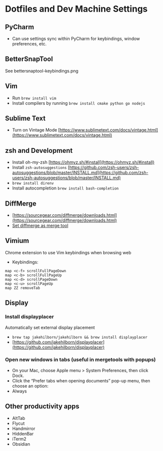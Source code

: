 # Dotfiles and Dev Machine Settings

## PyCharm
- Can use settings sync within PyCharm for keybindings, window preferences, etc.

## BetterSnapTool
See bettersnaptool-keybindings.png

## Vim
- Run `brew install vim`
- Install compilers by running `brew install cmake python go nodejs`

## Sublime Text
- Turn on Vintage Mode [https://www.sublimetext.com/docs/vintage.html](https://www.sublimetext.com/docs/vintage.html)

## zsh and Development
- Install oh-my-zsh [https://ohmyz.sh/#install](https://ohmyz.sh/#install)
- Install `zsh-autosuggestions` [https://github.com/zsh-users/zsh-autosuggestions/blob/master/INSTALL.md](https://github.com/zsh-users/zsh-autosuggestions/blob/master/INSTALL.md)
- `brew install direnv`
- Install autocompletion `brew install bash-completion`

## DiffMerge
- [https://sourcegear.com/diffmerge/downloads.html](https://sourcegear.com/diffmerge/downloads.html)
- [Set diffmerge as merge tool](https://sourcegear.com/diffmerge/webhelp/sec__git__mac.html)

## Vimium
Chrome extension to use Vim keybindings when browsing web
- Keybindings:
```text
map <c-f> scrollFullPageDown
map <c-b> scrollFullPageUp
map <c-d> scrollPageDown
map <c-u> scrollPageUp
map ZZ removeTab
```

## Display
### Install displayplacer
Automatically set external display placement
- `brew tap jakehilborn/jakehilborn && brew install displayplacer`
- [https://github.com/jakehilborn/displayplacer](https://github.com/jakehilborn/displayplacer)

### Open new windows in tabs (useful in mergetools with popups)
- On your Mac, choose Apple menu  > System Preferences, then click Dock.
- Click the “Prefer tabs when opening documents” pop-up menu, then choose an option:
- Always

## Other productivity apps 
- AltTab
- Flycut
- Handmirror
- HiddenBar
- iTerm2
- Obsidian
